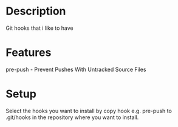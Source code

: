 # Description
Git hooks that i like to have

# Features
pre-push - Prevent Pushes With Untracked Source Files


# Setup
Select the hooks you want to install by copy hook e.g. pre-push to .git/hooks in the repository where you want to install.


